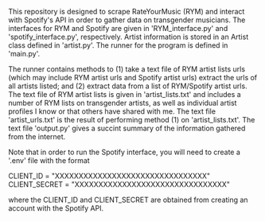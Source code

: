 This repository is designed to scrape RateYourMusic (RYM) and interact with Spotify's API in order to gather data on
transgender musicians. The interfaces for RYM and Spotify are given in 'RYM_interface.py' and 'spotify_interface.py',
respectively. Artist information is stored in an Artist class defined in 'artist.py'. The runner for the program
is defined in 'main.py'. 

The runner contains methods to (1) take a text file of RYM artist lists urls (which may include RYM artist urls and 
Spotify artist urls) extract the urls of all artists listed; and (2) extract data from a list of RYM/Spotify artist urls.
The text file of RYM artist lists is given in 'artist_lists.txt' and includes a number of RYM lists on transgender artists,
as well as individual artist profiles I know or that others have shared with me. The text file 'artist_urls.txt' is the
result of performing method (1) on 'artist_lists.txt'. The text file 'output.py' gives a succint summary of the information
gathered from the internet.

Note that in order to run the Spotify interface, you will need to create a '.env' file with the format

  CLIENT_ID = "XXXXXXXXXXXXXXXXXXXXXXXXXXXXXXXX"  
  CLIENT_SECRET = "XXXXXXXXXXXXXXXXXXXXXXXXXXXXXXXX"

where the CLIENT_ID and CLIENT_SECRET are obtained from creating an account with the Spotify API.
